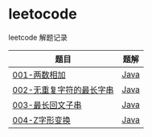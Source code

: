 # leetocode
leetcode 解题记录

|题目|题解|
|---|---|
|[001-两数相加](https://leetcode-cn.com/problems/add-two-numbers/)|[Java](./001-两数相加/README.md)|
|[002-无重复字符的最长字串](https://leetcode-cn.com/problems/longest-substring-without-repeating-characters/)|[Java](./002-无重复字符最长字串/README.md)| 
|[003-最长回文子串](https://leetcode-cn.com/problems/longest-palindromic-substring/)|[Java](./003-最长回文子串/README.md)|
|[004-Z字形变换](https://leetcode-cn.com/problems/zigzag-conversion/submissions/)|[Java](./004-Z字形变换/README.md)|
